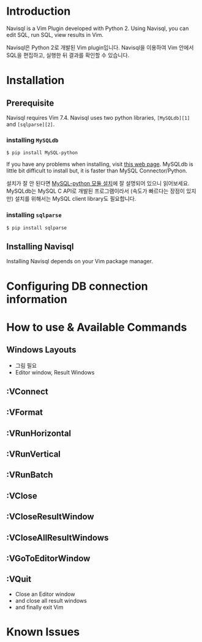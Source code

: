 Introduction
============

Navisql is a Vim Plugin developed with Python 2. Using Navisql, you can edit SQL, run SQL, view results in Vim.

Navisql은 Python 2로 개발된 Vim plugin입니다. Navisql을 이용하여 Vim 안에서 SQL을 편집하고, 실행한 뒤 결과를 확인할 수 있습니다.

Installation
============

Prerequisite
------------

Navisql requires Vim 7.4. Navisql uses two python libraries, `[MySQLdb][1]` and `[sqlparse][2]`.

### installing `MySQLdb`

```
$ pip install MySQL-python
```

If you have any problems when installing, visit [this web page][3]. MySQLdb is little bit difficult to install but, it is faster than MySQL Connector/Python.

설치가 잘 안 된다면 [MySQL-python 모듈 설치][4]에 잘 설명되어 있으니 읽어보세요. MySQLdb는 MySQL C API로 개발된 프로그램이라서 (속도가 빠르다는 장점이 있지만) 설치를 위해서는 MySQL client library도 필요합니다.

### installing `sqlparse`

```
$ pip install sqlparse
```

Installing Navisql
------------------

Installing Navisql depends on your Vim package manager.

Configuring DB connection information
===================================

How to use & Available Commands
=====================

Windows Layouts
---------------

- 그림 필요
- Editor window, Result Windows

:VConnect
---------

:VFormat
--------

:VRunHorizontal
---------------

:VRunVertical
-------------

:VRunBatch
----------

:VClose
-------

:VCloseResultWindow
-------------------

:VCloseAllResultWindows
-----------------------

:VGoToEditorWindow
------------------

:VQuit
------

- Close an Editor window
- and close all result windows
- and finally exit Vim

Known Issues
============

[1]: http://mysql-python.sourceforge.net/MySQLdb.html
[2]: https://github.com/andialbrecht/sqlparse
[3]: http://mysql-python.blogspot.kr/2012/11/is-mysqldb-hard-to-install.html
[4]: http://zetawiki.com/wiki/MySQL-python_%EB%AA%A8%EB%93%88_%EC%84%A4%EC%B9%98
